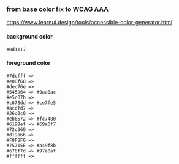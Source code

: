 ### from base color fix to WCAG AAA

https://www.learnui.design/tools/accessible-color-generator.html

#### background color

```
#0d1117
```

#### foreground color

```
#7dcfff =>
#e08f68 =>
#dec76e =>
#545964 => #9aa0ac
#e5c07b =>
#c678dd => #ce7fe5
#accfd7 =>
#36c0c0 =>
#eb6572 => #fc7480
#6199ef => #69a0f7
#72c369 =>
#d19a66 =>
#F8F8F0 =>
#75715E => #a49f8b
#676f7d => #97a0af
#ffffff =>
```
